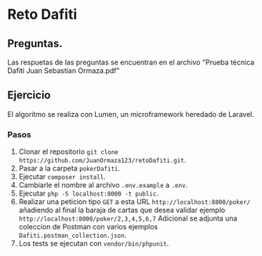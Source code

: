 # Reto Dafiti

## Preguntas.
Las respuetas de las preguntas se encuentran en el archivo "Prueba técnica Dafiti Juan Sebastian Ormaza.pdf"

## Ejercicio
El algoritmo se realiza con Lumen, un microframework heredado de Laravel.
### Pasos
1. Clonar el repositorio ```git clone https://github.com/JuanOrmaza123/retoDafiti.git```.
2. Pasar a la carpeta ```pokerDafiti```.
3. Ejecutar ```composer install```.
4. Cambiarle el nombre al archivo ```.env.example``` a ```.env```.
5. Ejecutar ```php -S localhost:8000 -t public```.
6. Realizar una peticion tipo ```GET``` a esta URL ```http://localhost:8000/poker/``` añadiendo al final la baraja de cartas que desea validar ejemplo ```http://localhost:8000/poker/2,3,4,5,6,7``` Adicional se adjunta una coleccion de Postman con varios ejemplos ```Dafiti.postman_collection.json```.
7. Los tests se ejecutan con ```vendor/bin/phpunit```.
